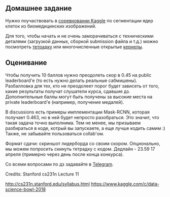 ## Домашнее задание

Нужно поучаствовать в [соревновании Kaggle](https://www.kaggle.com/c/data-science-bowl-2018) по сегментации ядер клеток из биомедицинских изображений.

Для того, чтобы начать и не очень заморачиваться с техническими деталями (загрузкой данных, сборкой submission файла и т.д.) можно посмотреть [тетрадку](https://github.com/applied-data-science/Data_Mining_in_Action_2018_Spring/blob/master/trends/data_3/starterkit.ipynb) или многочисленные открытые [кернелы](https://www.kaggle.com/c/data-science-bowl-2018/kernels).

## Оценивание
Чтобы получить 10 баллов нужно преодолеть скор в 0.45 на public leaderboard'е (то есть нужно делать реальные сабмишены). Разбалловка для тех, кто не преодолеет порог будет зависеть от того, какие результаты получат слушатели курса, сдавшие дз.
Дополнительные баллы могут быть получены за высокие места на private leaderboard'e (например, получение медалей).

В discussions есть примеры имплементации Mask-RCNN, которая получает 0.463, но в ней будет непросто разобраться. Это значит, что такая задача точно выполнима. Тем не менее, мы призываем разбираться в коде, котрый вы запускаете, а еще лучше кодить самим :) Также, не забывайте пользоваться collab'ом.

Формат сдачи: скриншот лидерборда со своим скором. Опционально, мы можем попросить скинуть тетрадку с кодом.
Дедлайн - 23.59 17 апреля (примерно через день после конца конкурса).


Со всеми вопросами по дз задавайте в [Telegram](https://t.me/trends_dmia).


Credits: Stanford cs231n Lecture 11

http://cs231n.stanford.edu/syllabus.html
https://www.kaggle.com/c/data-science-bowl-2018



